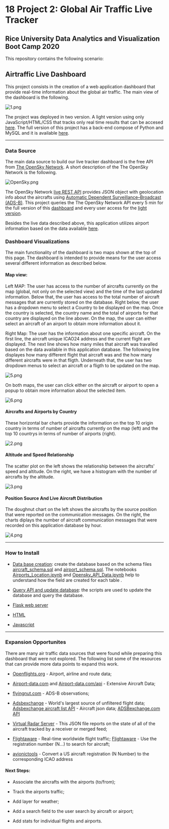 # 18 Project 2: Global Air Traffic Live Tracker


## Rice University Data Analytics and Visualization Boot Camp 2020


This repository contains the following scenario:
 

## Airtraffic Live Dashboard

This project consists in the creation of a web application dashboard that provide real-time information about the global air traffic. The main view of the dashboard is the following.

![1.png](Resources/Images/1.png)

The project was deployed in two version. A light version using only JavaScript/HTML/CSS that tracks only real time results that can be accesed [here](https://gpivaro.github.io/Project_2/). The full version of this project has a back-end compose of Python and MySQL and it is available [here](https://airtraffic-live.herokuapp.com/).
 
 ---


### Data Source

The main data source to build our live tracker dashboard is the free API from [The OpenSky Network](https://opensky-network.org/). A short description of the The OpenSky Network is the following.

![OpenSky.png](Resources/OpenSky.png)

The OpenSky Network [live REST API](https://opensky-network.org/api) provides JSON object with geolocation info about the aircrafts using [Automatic Dependent Surveillance–Broadcast (ADS-B)](https://en.wikipedia.org/wiki/Automatic_Dependent_Surveillance%E2%80%93Broadcast). This project queries the The OpenSky Network API every 5 min for the full version of this [dashboard](https://airtraffic-live.herokuapp.com/) and every user access for the [light version](https://airtraffic-live.herokuapp.com/).

Besides the live data described above, this application utilizes airport information based on the data available [here](https://raw.githubusercontent.com/jpatokal/openflights/master/data/airports.dat).


### Dashboard Visualizations

The main functionality of the dashboard is two maps shown at the top of this page. The dashboard is intended to provide means for the user access several different information as described below.

#### Map view:

Left MAP: The user has access to the number of aircrafts currently on the map (global, not only on the selected view) and the time of the last updated information. Below that, the user has access to the total number of aircraft messages that are currently stored on the database. Right below, the user has a dropdown menu to select a Country to be displayed on the map. Once the country is selected, the country name and the total of airports for that country are displayed on the line abover. On the map, the user can either select an aircraft of an airport to obtain more information about it.

Right Map: The user has the information about one specific aircraft. On the first line, the aircraft unique ICAO24 address and the current flight are displayed. The next line shows how many miles that aircraft was travalled based on the data available in this application database. The following line displayes how many different flight that aircraft was and the how many different aircrafts were in that fligth. Underneath that, the user has two dropdown menus to select an aircraft or a fligth to be updated on the map.

![5.png](Resources/Images/5.png)

On both maps, the user can click either on the aircraft or airport to open a popup to obtain more information about the selected item.

![6.png](Resources/Images/6.png)


#### Aircrafts and Airports by Country

These horizontal bar charts provide the information on the top 10 origin country in terms of number of aircrafts currently on the map (left) and the top 10 countrys in terms of number of airports (right).

![2.png](Resources/Images/2.png)

#### Altitude and Speed Relationship

The scatter plot on the left shows the relationship between the aircrafts' speed and altitude. On the right, we have a histogram with the number of aircrafts by the altitude.

![3.png](Resources/Images/3.png)

#### Position Source And Live Aircraft Distribution

The doughnut chart on the left shows the aircrafts by the source position that were reported on the communication messages. On the right, the charts diplays the number of aircraft communication messages that were recorded on this application database by hour.

![4.png](Resources/Images/4.png)

---

### How to Install

* [Data base creation](Database): create the database based on the schema files [aircraft_schema.sql](aircraft_schema.sql) and [airport_schema.sql](airport_schema.sql). The notebooks [Airports_Location.ipynb](Airports_Location.ipynb) and [Opensky_API_Data.ipynb](Opensky_API_Data.ipynb) help to understand how the field are created for each table .

* [Query API and update database](scripts): the scripts are used to update the database and query the database.

* [Flask web server](app.py)

* [HTML](templates)

* [Javascript](static)

---

### Expansion Opportunites

There are many air traffic data sources that were found while preparing this dashboard that were not explored. The following list some of the resources that can provide more data points to expand this work. 

* [Openflights.org](https://openflights.org/data.html#airport) - Airport, airline and route data;

* [Airport-data.com](https://www.airport-data.com/) and [Airport-data.com/api](https://www.airport-data.com/api/doc.php) - Extensive Aircraft Data;

* [flyingnut.com](http://www.flyingnut.com/adsbmap/grids/aircraft.html) - ADS-B observations;

* [Adsbexchange](https://www.adsbexchange.com/) - World's largest source of unfiltered flight data; [Adsbexchange aircraft list API](https://public-api.adsbexchange.com/VirtualRadar/AircraftList.json) - Aircraft json data; [ADSBexchange.com API](https://rapidapi.com/adsbx/api/adsbexchange-com1)

* [Virtual Radar Server](http://www.virtualradarserver.co.uk/Documentation/Formats/AircraftList.aspx) - This JSON file reports on the state of all of the aircraft tracked by a receiver or merged feed;

* [Flightaware](https://flightaware.com/live/) - Real-time worldwide flight traffic; [Flightaware](https://flightaware.com/resources/registration/) - Use the registration number (N...) to search for aircraft;

* [avionictools](http://www.avionictools.com/icao.php)  - Convert a US aircraft registration (N Number) to the corresponding ICAO address


#### Next Steps:

* Associate the aircrafts with the airports (to/from);

* Track the airports traffic;

* Add layer for weather;

* Add a search field to the user search by aircraft or airport;

* Add stats for individual flights and airports.



